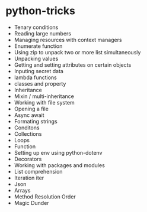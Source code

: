 # python-tricks

- Tenary conditions
- Reading large numbers
- Managing resources with context managers
- Enumerate function
- Using zip to unpack two or more list simultaneously
- Unpacking values
- Getting and setting attributes on certain objects
- Inputing secret data
- lambda functions
- classes and property
- Inheritance
- Mixin / multi-inheritance
- Working with file system
- Opening a file
- Async await
- Formating strings
- Conditons
- Collections
- Loops
- Function
- Setting up env using python-dotenv
- Decorators
- Working with packages and modules
- List comprehension
- Iteration iter
- Json
- Arrays
- Method Resolution Order
- Magic Dunder
